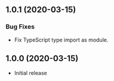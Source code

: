 ## 1.0.1 (2020-03-15)

### Bug Fixes

- Fix TypeScript type import as module.

## 1.0.0 (2020-03-15)

- Initial release
